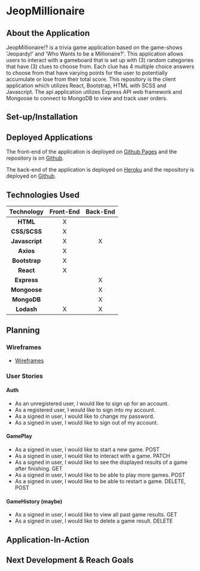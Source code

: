# JeopMillionaire
## About the Application
JeopMillionaire!? is a trivia game application based on the game-shows 'Jeopardy!'
and 'Who Wants to be a Millionaire?'. This application allows users to interact
with a gameboard that is set up with (3) random categories that have (3) clues
to choose from. Each clue has 4 multiple choice answers to choose from that have
varying points for the user to potentially accumulate or lose from their total
score.
This repository is the client application which utilizes React, Bootstrap, HTML
with SCSS and Javascript. The api application utilizes Express API web framework
and Mongoose to connect to MongoDB to view and track user orders.

## Set-up/Installation


## Deployed Applications
The front-end of the application is deployed on [Github Pages]()
and the repository is on [Github]().

The back-end of the application is deployed on [Heroku]()
and the repository is deployed on [Github]().

## Technologies Used
Technology    | Front-End | Back-End |
:-----------: | :-------: | :------: |
**HTML**      | X         |          |
**CSS/SCSS**  | X         |          |
**Javascript**| X         | X        |
**Axios**     | X         |          |
**Bootstrap** | X         |          |
**React**     | X         |          |
**Express**   |           | X        |
**Mongoose**  |           | X        |
**MongoDB**   |           | X        |
**Lodash**    | X         | X        |

## Planning
### Wireframes
* [Wireframes]()

### User Stories
#### Auth
- As an unregistered user, I would like to sign up for an account.
- As a registered user, I would like to sign into my account.
- As a signed in user, I would like to change my password.
- As a signed in user, I would like to sign out of my account.
#### GamePlay
- As a signed in user, I would like to start a new game. POST
- As a signed in user, I would like to interact with a game. PATCH
- As a signed in user, I would like to see the displayed results of a game after finishing. GET
- As a signed in user, I would like to be able to play more games. POST
- As a signed in user, I would like to be able to restart a game. DELETE, POST
#### GameHistory (maybe)
- As a signed in user, I would like to view all past game results. GET
- As a signed in user, I would like to delete a game result. DELETE

## Application-In-Action

## Next Development & Reach Goals
